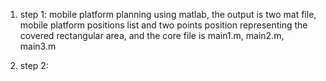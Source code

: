 1. step 1: 
mobile platform planning using matlab, the output is two mat file, mobile platform positions list and two points position representing the covered rectangular area, and the core file is main1.m, main2.m, main3.m 

2. step 2: 








